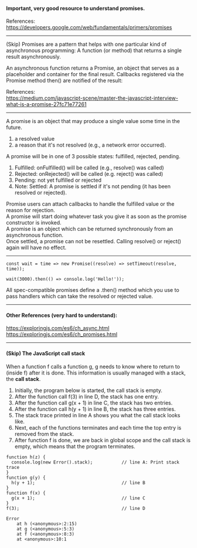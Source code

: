 #### Important, very good resource to understand promises.
References:  
https://developers.google.com/web/fundamentals/primers/promises

---
(Skip) Promises are a pattern that helps with one particular kind of asynchronous programming: A function (or method) that returns a single result asynchronously.

An asynchronous function returns a Promise, an object that serves as a placeholder and container for the final result.
Callbacks registered via the Promise method then() are notified of the result:


References:  
https://medium.com/javascript-scene/master-the-javascript-interview-what-is-a-promise-27fc71e77261  

---
A promise is an object that may produce a single value some time in the future.
1. a resolved value
2. a reason that it's not resolved (e.g., a network error occurred).  

A promise will be in one of 3 possible states: fulfilled, rejected, pending.  
1. Fulfilled: onFulfilled() will be called (e.g., resolve() was called)
2. Rejected: onRejected() will be called (e.g. reject() was called)
3. Pending: not yet fulfilled or rejected  
4. Note: Settled: A promise is settled if it's not pending (it has been resolved or rejected).

Promise users can attach callbacks to handle the fulfilled value or the reason for rejection.  
A promise will start doing whatever task you give it as soon as the promise constructor is invoked.  
A promise is an object which can be returned synchronously from an asynchronous function.  
Once settled, a promise can not be resettled. Calling resolve() or reject() again will have no effect.


---

```
const wait = time => new Promise((resolve) => setTimeout(resolve, time));

wait(3000).then(() => console.log('Hello!'));
```

All spec-compatible promises define a .then() method which you use to pass handlers which can take the resolved or rejected value. 

---

#### Other References (very hard to understand):  
https://exploringjs.com/es6/ch_async.html  
https://exploringjs.com/es6/ch_promises.html    

---
#### (Skip) The JavaScript call stack

When a function f calls a function g, g needs to know where to return to (inside f) after it is done. This information is usually managed with a stack, the **call stack**.

1. Initially, the program below is started, the call stack is empty.
2. After the function call f(3) in line D, the stack has one entry.
3. After the function call g(x + 1) in line C, the stack has two entries.
4. After the function call h(y + 1) in line B, the stack has three entries.
5. The stack trace printed in line A shows you what the call stack looks like.
6. Next, each of the functions terminates and each time the top entry is removed from the stack.
7. After function f is done, we are back in global scope and the call stack is empty, which means that the program terminates.

```
function h(z) {
  console.log(new Error().stack);           // line A: Print stack trace
}
function g(y) {
  h(y + 1);                                 // line B
}
function f(x) {
  g(x + 1);                                 // line C
}
f(3);                                       // line D
```

```
Error
    at h (<anonymous>:2:15)
    at g (<anonymous>:5:3)
    at f (<anonymous>:8:3)
    at <anonymous>:10:1
```

#### 
